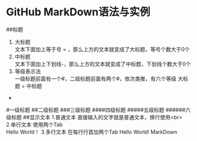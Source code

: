 GitHub MarkDown语法与实例
=
##标题
1. 大标题<br>
   文本下面加上等于号 = ，那么上方的文本就变成了大标题，等号个数大于0个
2. 中标题<br>
   文本下面加上下划线-，那么上方的文本就变成了中标题，下划线个数大于0个
3. 等级表示法<br>
   一级标题前面有一个#，二级标题前面有两个#，依次类推，有六个等级 
大标题
=
中标题
-
#一级标题
##二级标题
###三级标题
####四级标题
#####五级标题
######六级标题
##显示文本
1.普通文本
  直接输入的文字就是普通文本，换行使用\<br><br>
2.单行文本
  使用两个Tab<br>
		Hello World！
3.多行文本
  在每行行首加两个Tab
		Hello World!
		MarkDown
